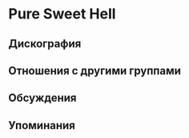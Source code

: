 # Pure Sweet Hell



## Дискография


## Отношения с другими группами


## Обсуждения


## Упоминания

